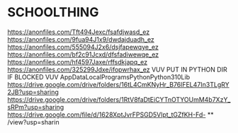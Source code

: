 # SCHOOLTHING
https://anonfiles.com/Tft494Jexc/fsafdjwasd_ez
https://anonfiles.com/9fua94J1x9/dwdajduadh_ez
https://anonfiles.com/555094J2x6/dsjfapewqye_ez
https://anonfiles.com/bf2c91Jcxd/dfsfadiwewqe_ez
https://anonfiles.com/hf4597Jaxe/rffsdkjapq_ez
https://anonfiles.com/325299Jdxe/ifopwrhax_ez
VUV PUT IN PYTHON DIR IF BLOCKED VUV AppDataLocalProgramsPythonPython310Lib
https://drive.google.com/drive/folders/16tL4CmKNyHr_B76lFEL47In3TLgRY2JB?usp=sharing
https://drive.google.com/drive/folders/1RtV8faDtEiCYTnOTYOUmM4b7XzY_sRPm?usp=sharing
https://drive.google.com/file/d/1628XptJvrFPSGD5Vlpt_tGZfKH-Fd- ** /view?usp=sharin
